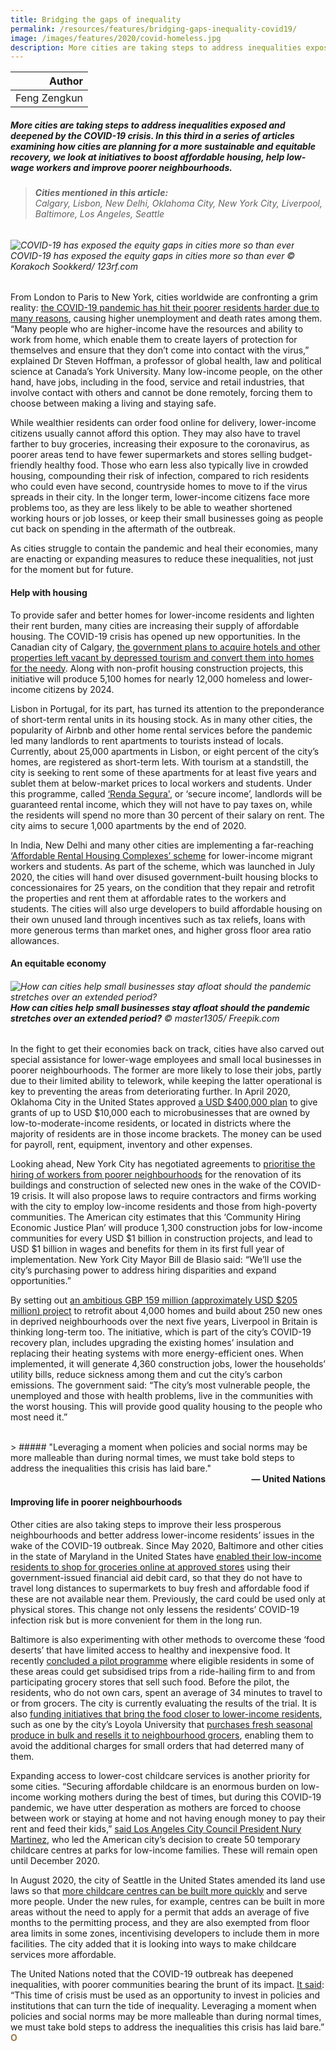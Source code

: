 ```yaml
---
title: Bridging the gaps of inequality
permalink: /resources/features/bridging-gaps-inequality-covid19/
image: /images/features/2020/covid-homeless.jpg
description: More cities are taking steps to address inequalities exposed and deepened by the COVID-19 crisis. In this third in a series of articles examining how cities are planning for a more sustainable and equitable recovery, we look at initiatives to boost affordable housing, help low-wage workers and improve poorer neighbourhoods.
---
```


| Author |
|---:|
| Feng Zengkun |

##### More cities are taking steps to address inequalities exposed and deepened by the COVID-19 crisis. In this third in a series of articles examining how cities are planning for a more sustainable and equitable recovery, we look at initiatives to boost affordable housing, help low-wage workers and improve poorer neighbourhoods.

> ###### **Cities mentioned in this article:** <br> Calgary, Lisbon, New Delhi, Oklahoma City, New York City, Liverpool, Baltimore, Los Angeles, Seattle

###### ![COVID-19 has exposed the equity gaps in cities more so than ever](/images/features/2020/covid-homeless.jpg/)COVID-19 has exposed the equity gaps in cities more so than ever ©  Korakoch Sookkerd/ 123rf.com

From London to Paris to New York, cities worldwide are confronting a grim reality: [the COVID-19 pandemic has hit their poorer residents harder due to many reasons](https://globalnews.ca/news/6958322/coronavirus-poor-neighbourhoods/), causing higher unemployment and death rates among them. “Many people who are higher-income have the resources and ability to work from home, which enable them to create layers of protection for themselves and ensure that they don’t come into contact with the virus,” explained Dr Steven Hoffman, a professor of global health, law and political science at Canada’s York University. Many low-income people, on the other hand, have jobs, including in the food, service and retail industries, that involve contact with others and cannot be done remotely, forcing them to choose between making a living and staying safe.

While wealthier residents can order food online for delivery, lower-income citizens usually cannot afford this option. They may also have to travel farther to buy groceries, increasing their exposure to the coronavirus, as poorer areas tend to have fewer supermarkets and stores selling budget-friendly healthy food. Those who earn less also typically live in crowded housing, compounding their risk of infection, compared to rich residents who could even have second, countryside homes to move to if the virus spreads in their city. In the longer term, lower-income citizens face more problems too, as they are less likely to be able to weather shortened working hours or job losses, or keep their small businesses going as people cut back on spending in the aftermath of the outbreak. 

As cities struggle to contain the pandemic and heal their economies, many are enacting or expanding measures to reduce these inequalities, not just for the moment but for future. 

#### **Help with housing**

To provide safer and better homes for lower-income residents and lighten their rent burden, many cities are increasing their supply of affordable housing. The COVID-19 crisis has opened up new opportunities. In the Canadian city of Calgary, [the government plans to acquire hotels and other properties left vacant by depressed tourism and convert them into homes for the needy](https://www.calgary.ca/content/dam/www/cs/olsh/publishingimages/affordable-housing/COVID-19-Community-Advocacy-Plan-Overview.pdf). Along with non-profit housing construction projects, this initiative will produce 5,100 homes for nearly 12,000 homeless and lower-income citizens by 2024. 

Lisbon in Portugal, for its part, has turned its attention to the preponderance of short-term rental units in its housing stock. As in many other cities, the popularity of Airbnb and other home rental services before the pandemic led many landlords to rent apartments to tourists instead of locals. Currently, about 25,000 apartments in Lisbon, or eight percent of the city’s homes, are registered as short-term lets. With tourism at a standstill, the city is seeking to rent some of these apartments for at least five years and sublet them at below-market prices to local workers and students. Under this programme, called [‘Renda Segura'](https://news.trust.org/item/20200629111057-g8rmr/), or ‘secure income’, landlords will be guaranteed rental income, which they will not have to pay taxes on, while the residents will spend no more than 30 percent of their salary on rent. The city aims to secure 1,000 apartments by the end of 2020.

In India, New Delhi and many other cities are implementing a far-reaching [‘Affordable Rental Housing Complexes’ scheme](https://pib.gov.in/PressReleasePage.aspx?PRID=1637215) for lower-income migrant workers and students. As part of the scheme, which was launched in July 2020, the cities will hand over disused government-built housing blocks to concessionaires for 25 years, on the condition that they repair and retrofit the properties and rent them at affordable rates to the workers and students. The cities will also urge developers to build affordable housing on their own unused land through incentives such as tax reliefs, loans with more generous terms than market ones, and higher gross floor area ratio allowances. 

#### **An equitable economy**

###### ![How can cities help small businesses stay afloat should the pandemic stretches over an extended period?](/images/features/2020/covid-small-business.jpg/)**How can cities help small businesses stay afloat should the pandemic stretches over an extended period?** © master1305/ Freepik.com

In the fight to get their economies back on track, cities have also carved out special assistance for lower-wage employees and small local businesses in poorer neighbourhoods. The former are more likely to lose their jobs, partly due to their limited ability to telework, while keeping the latter operational is key to preventing the areas from deteriorating further. In April 2020, Oklahoma City in the United States approved [a USD $400,000 plan](https://www.okc.gov/Home/Components/News/News/3425/5296) to give grants of up to USD $10,000 each to microbusinesses that are owned by low-to-moderate-income residents, or located in districts where the majority of residents are in those income brackets. The money can be used for payroll, rent, equipment, inventory and other expenses.

Looking ahead, New York City has negotiated agreements to [prioritise the hiring of workers from poorer neighbourhoods](https://www1.nyc.gov/office-of-the-mayor/news/588-20/mayor-de-blasio-community-hiring-economic-justice-plan) for the renovation of its buildings and construction of selected new ones in the wake of the COVID-19 crisis. It will also propose laws to require contractors and firms working with the city to employ low-income residents and those from high-poverty communities. The American city estimates that this ‘Community Hiring Economic Justice Plan’ will produce 1,300 construction jobs for low-income communities for every USD $1 billion in construction projects, and lead to USD $1 billion in wages and benefits for them in its first full year of implementation. New York City Mayor Bill de Blasio said: “We’ll use the city’s purchasing power to address hiring disparities and expand opportunities.” 

By setting out [an ambitious GBP 159 million (approximately USD $205 million) project](http://councillors.liverpool.gov.uk/documents/s244011/Appendix%201%20-%20Economic%20Recovery%20Plan.pdf) to retrofit about 4,000 homes and build about 250 new ones in deprived neighbourhoods over the next five years, Liverpool in Britain is thinking long-term too. The initiative, which is part of the city’s COVID-19 recovery plan, includes upgrading the existing homes’ insulation and replacing their heating systems with more energy-efficient ones. When implemented, it will generate 4,360 construction jobs, lower the households’ utility bills, reduce sickness among them and cut the city’s carbon emissions. The government said: “The city’s most vulnerable people, the unemployed and those with health problems, live in the communities with the worst housing. This will provide good quality housing to the people who most need it.” 

<br>
> ##### "Leveraging a moment when policies and social norms may be more malleable than during normal times, we must take bold steps to address the inequalities this crisis has laid bare."

<div align="right"><b>— United Nations</b></div>

#### **Improving life in poorer neighbourhoods**

Other cities are also taking steps to improve their less prosperous neighbourhoods and better address lower-income residents’ issues in the wake of the COVID-19 outbreak. Since May 2020, Baltimore and other cities in the state of Maryland in the United States have [enabled their low-income residents to shop for groceries online at approved stores](https://www.baltimoresun.com/coronavirus/bs-md-snap-online-groceries-20200520-guktlxumrnd2jfw2h2tx45w72q-story.html) using their government-issued financial aid debit card, so that they do not have to travel long distances to supermarkets to buy fresh and affordable food if these are not available near them. Previously, the card could be used only at physical stores. This change not only lessens the residents’ COVID-19 infection risk but is more convenient for them in the long run. 

Baltimore is also experimenting with other methods to overcome these ‘food deserts’ that have limited access to healthy and inexpensive food. It recently [concluded a pilot programme](https://mayor.baltimorecity.gov/news/press-releases/2020-06-12-mayor-young-announces-extension-grocery-access-pilot-program-west-and) where eligible residents in some of these areas could get subsidised trips from a ride-hailing firm to and from participating grocery stores that sell such food. Before the pilot, the residents, who do not own cars, spent an average of 34 minutes to travel to or from grocers. The city is currently evaluating the results of the trial. It is also [funding initiatives that bring the food closer to lower-income residents](https://www.politico.com/news/magazine/2020/01/23/baltimore-food-desert-policy-100121), such as one by the city’s Loyola University that [purchases fresh seasonal produce in bulk and resells it to neighbourhood grocers](https://www.loyola.edu/explore/magazine/stories/2019/fresh-beginnings), enabling them to avoid the additional charges for small orders that had deterred many of them.

Expanding access to lower-cost childcare services is another priority for some cities. “Securing affordable childcare is an enormous burden on low-income working mothers during the best of times, but during this COVID-19 pandemic, we have utter desperation as mothers are forced to choose between work or staying at home and not having enough money to pay their rent and feed their kids,” [said Los Angeles City Council President Nury Martinez](https://abc7.com/los-angeles-childcare-child-care-covid-relief-help/6391447/), who led the American city’s decision to create 50 temporary childcare centres at parks for low-income families. These will remain open until December 2020.

In August 2020, the city of Seattle in the United States amended its land use laws so that [more childcare centres can be built more quickly](https://council.seattle.gov/2020/08/17/councilmember-strauss-childcare-near-you-ordinance-passes/) and serve more people. Under the new rules, for example, centres can be built in more areas without the need to apply for a permit that adds an average of five months to the permitting process, and they are also exempted from floor area limits in some zones, incentivising developers to include them in more facilities. The city added that it is looking into ways to make childcare services more affordable.

The United Nations noted that the COVID-19 outbreak has deepened inequalities, with poorer communities bearing the brunt of its impact. [It said](https://www.un.org/sustainabledevelopment/inequality/): “This time of crisis must be used as an opportunity to invest in policies and institutions that can turn the tide of inequality. Leveraging a moment when policies and social norms may be more malleable than during normal times, we must take bold steps to address the inequalities this crisis has laid bare.” **<font color="#967942">O</font>**
